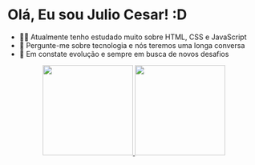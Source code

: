 # Olá, Eu sou Julio Cesar! :D

- 👨‍🎓 Atualmente tenho estudado muito sobre HTML, CSS e JavaScript
- 💬 Pergunte-me sobre tecnologia e nós teremos uma longa conversa
- 🚀 Em constate evolução e sempre em busca de novos desafios
<div align="center">
  <a href="https://github.com/JC-Rodrigues/JC-Rodrigues">
  <img height="180em" src="https://github-readme-stats.vercel.app/api?username=JC-Rodrigues&show_icons=true&theme=tokyonight&include_all_commits=true&count_private=true"/>
    
   <img height="180em" src="https://github-readme-stats.vercel.app/api/top-langs/?username=JC-Rodrigues&layout=compact&show_icons=true&theme=tokyonight&include_all_commits=true&count_private=true"/>
    
    
  
</div>
